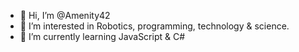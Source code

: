 - 👋 Hi, I’m @Amenity42
- 👀 I’m interested in Robotics, programming, technology & science.
- 🌱 I’m currently learning JavaScript & C# 


<!---
Amenity42/Amenity42 is a ✨ special ✨ repository because its `README.md` (this file) appears on your GitHub profile.
You can click the Preview link to take a look at your changes.
--->
